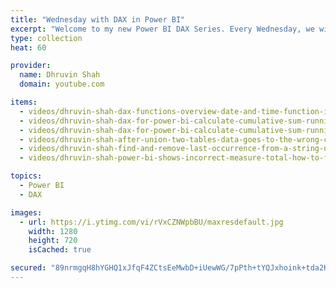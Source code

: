 ```yaml
---
title: "Wednesday with DAX in Power BI"
excerpt: "Welcome to my new Power BI DAX Series. Every Wednesday, we will talk about different DAX functions."
type: collection
heat: 60

provider:
  name: Dhruvin Shah
  domain: youtube.com

items:
  - videos/dhruvin-shah-dax-functions-overview-date-and-time-function-in-power-bi
  - videos/dhruvin-shah-dax-for-power-bi-calculate-cumulative-sum-running-total-of-count-in-power-bi
  - videos/dhruvin-shah-dax-for-power-bi-calculate-cumulative-sum-running-total-of-count-in-power-bi
  - videos/dhruvin-shah-after-union-two-tables-data-goes-to-the-wrong-column-with-power-bi-dax
  - videos/dhruvin-shah-find-and-remove-last-occurrence-from-a-string-using-power-bi-dax
  - videos/dhruvin-shah-power-bi-shows-incorrect-measure-total-how-to-fix-it

topics:
  - Power BI
  - DAX

images:
  - url: https://i.ytimg.com/vi/rVxCZNWpbBU/maxresdefault.jpg
    width: 1280
    height: 720
    isCached: true

secured: "89nrmgqH8hYGHQ1xJfqF4ZCtsEeMwbD+iUewWG/7pPth+tYQJxhoink+tda2K4LW2g5rcuGQn7S12Ig3AO1y+kmvL7Tzf4sLcdL/2bLw4J7K54ud7yzT+q64+6Lst2pLVhKFX3t1E1phRXVbPIQri0cfMWIOxqeEMWlHboUeFgZTFQUUYTe6SE0DB6OQhdnTaYgWeR11dSTCDtsPMqD+Mx/syc/mxfuqE8UuxIZQ9niJAdA24ncFqs3kPB+u3mQ6gRqBUGdI5+z6KzG++zxxw4zJy9rDqbi4oL5kVAGOopyKCn4OnSUUMGxEbgPHU9koD483fQpfFqC6u/+9i1svJxdXseG2didtiqbRN/4fsX8=;NJEs2QrlTy6HFFR0VhId6w=="
---
```


